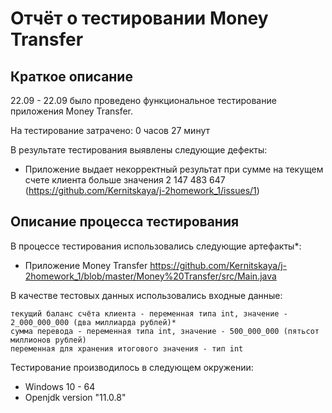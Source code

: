 # Отчёт о тестировании Money Transfer

## Краткое описание

22.09 - 22.09 было проведено функциональное тестирование приложения Money Transfer.

На тестирование затрачено: 0 часов 27 минут

В результате тестирования выявлены следующие дефекты:
* Приложение выдает некорректный результат при сумме на текущем счете клиента больше значения 2 147 483 647 (https://github.com/Kernitskaya/j-2homework_1/issues/1)


## Описание процесса тестирования

В процессе тестирования использовались следующие артефакты*:
* Приложение Money Transfer https://github.com/Kernitskaya/j-2homework_1/blob/master/Money%20Transfer/src/Main.java


В качестве тестовых данных использовались входные данные:
```
текущий баланс счёта клиента - переменная типа int, значение - 2_000_000_000 (два миллиарда рублей)*
сумма перевода - переменная типа int, значение - 500_000_000 (пятьсот миллионов рублей)
переменная для хранения итогового значения - тип int
```

Тестирование производилось в следующем окружении:
* Windows 10 - 64
* Openjdk version "11.0.8"